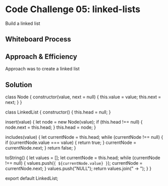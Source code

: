 # Code Challenge 05: linked-lists

<!-- Description of the challenge -->

Build a linked list

## Whiteboard Process

<!-- Embedded whiteboard image -->


## Approach & Efficiency

<!-- What approach did you take? Why? What is the Big O space/time for this approach? -->

Approach was to create a linked list

## Solution

<!-- Show how to run your code, and examples of it in action -->


class Node {
  constructor(value, next = null) {
    this.value = value;
    this.next = next;
  }
}

class LinkedList {
  constructor() {
    this.head = null;
  }

  insert(value) {
    let node = new Node(value);
    if (this.head !== null) {
      node.next = this.head;
    }
    this.head = node;
  }

  includes(value) {
    let currentNode = this.head;
    while (currentNode !== null) {
      if (currentNode.value === value) {
        return true;
      }
      currentNode = currentNode.next;
    }
    return false;
  }

  toString() {
    let values = [];
    let currentNode = this.head;
    while (currentNode !== null) {
      values.push(`{ ${currentNode.value} }`);
      currentNode = currentNode.next;
    }
    values.push("NULL");
    return values.join(" -> ");
  }
}

export default LinkedList;

